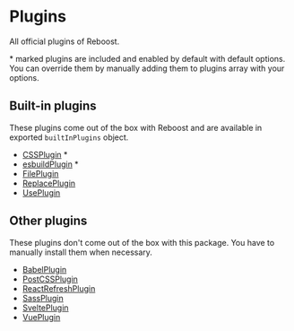 # Plugins
All official plugins of Reboost.

\* marked plugins are included and enabled by default with default options.
You can override them by manually adding them to plugins array with your options.

## Built-in plugins
These plugins come out of the box with Reboost and
are available in exported `builtInPlugins` object.

- [CSSPlugin](./built-in-plugins/css.md) *
- [esbuildPlugin](./built-in-plugins/esbuild.md) *
- [FilePlugin](./built-in-plugins/file.md)
- [ReplacePlugin](./built-in-plugins/replace.md)
- [UsePlugin](./built-in-plugins/use.md)

## Other plugins
These plugins don't come out of the box with this package.
You have to manually install them when necessary.

- [BabelPlugin](../packages/plugin-babel/README.md)
- [PostCSSPlugin](../packages/plugin-postcss/README.md)
- [ReactRefreshPlugin](../packages/plugin-react-refresh/README.md)
- [SassPlugin](../packages/plugin-sass/README.md)
- [SveltePlugin](../packages/plugin-svelte/README.md)
- [VuePlugin](../packages/plugin-vue/README.md)
